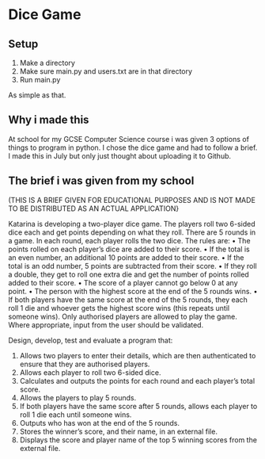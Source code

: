 # Dice Game

## Setup

1. Make a directory
2. Make sure main.py and users.txt are in that directory
3. Run main.py

As simple as that.

## Why i made this

At school for my GCSE Computer Science course i was given 3 options of things to program in python. I chose the dice game and had to follow a brief.
I made this in July but only just thought about uploading it to Github.

## The brief i was given from my school

(THIS IS A BRIEF GIVEN FOR EDUCATIONAL PURPOSES AND IS NOT MADE TO BE DISTRIBUTED AS AN ACTUAL APPLICATION}

Katarina is developing a two-player dice game.
The players roll two 6-sided dice each and get points depending on what they
roll. There are 5 rounds in a game. In each round, each player rolls the two dice.
The rules are:
• The points rolled on each player’s dice are added to their score.
• If the total is an even number, an additional 10 points are added to their score.
• If the total is an odd number, 5 points are subtracted from their score.
• If they roll a double, they get to roll one extra die and get the number of points rolled added to
their score.
• The score of a player cannot go below 0 at any point.
• The person with the highest score at the end of the 5 rounds wins.
• If both players have the same score at the end of the 5 rounds, they each roll 1 die and
whoever gets the highest score wins (this repeats until someone wins).
Only authorised players are allowed to play the game.
Where appropriate, input from the user should be validated.

Design, develop, test and evaluate a program that:
1. Allows two players to enter their details, which are then authenticated to ensure that they are
authorised players.
2. Allows each player to roll two 6-sided dice.
3. Calculates and outputs the points for each round and each player’s total score.
4. Allows the players to play 5 rounds.
5. If both players have the same score after 5 rounds, allows each player to roll 1 die each until
someone wins.
6. Outputs who has won at the end of the 5 rounds.
7. Stores the winner’s score, and their name, in an external file.
8. Displays the score and player name of the top 5 winning scores from the external file.
